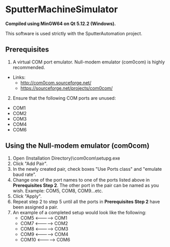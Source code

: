 # SputterMachineSimulator

**Compiled using MinGW64 on Qt 5.12.2 (Windows).**

This software is used strictly with the SputterAutomation project.

## Prerequisites
1. A virtual COM port emulator. Null-modem emulator (com0com) is highly recommended.
  - Links:
    - http://com0com.sourceforge.net/
    - https://sourceforge.net/projects/com0com/      
2. Ensure that the following COM ports are unused:
  * COM1
  * COM2
  * COM3
  * COM4
  * COM6
  
## Using the Null-modem emulator (com0com)
1. Open (Installation Directory)\com0com\setupg.exe
2. Click "Add Pair".
3. In the newly created pair, check boxes "Use Ports class" and "emulate baud rate".
4. Change one of the port names to one of the ports listed above in **Prerequisites Step 2**. The other port in the pair can be named as you wish. Example: COM5, COM8, COM9...etc.
5. Click "Apply".
6. Repeat step 2 to step 5 until all the ports in **Prerequisites Step 2** have been assigned a pair.
7. An example of a completed setup would look like the following:
     * COM5 <-----> COM1
     * COM7 <-----> COM2
     * COM8 <-----> COM3
     * COM9 <-----> COM4
     * COM10 <-----> COM6
